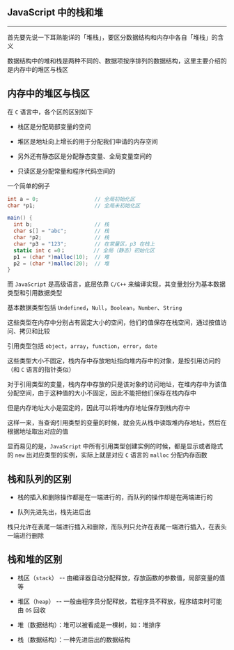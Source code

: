 ## JavaScript 中的栈和堆

----

首先要先说一下耳熟能详的「堆栈」，要区分数据结构和内存中各自「堆栈」的含义

数据结构中的堆和栈是两种不同的、数据项按序排列的数据结构，这里主要介绍的是内存中的堆区与栈区

## 内存中的堆区与栈区

在 `C` 语言中，各个区的区别如下

* 栈区是分配局部变量的空间

* 堆区是地址向上增长的用于分配我们申请的内存空间

* 另外还有静态区是分配静态变量、全局变量空间的

* 只读区是分配常量和程序代码空间的

一个简单的例子

```c#
int a = 0;                  // 全局初始化区
char *p1;                   // 全局未初始化区

main() {
  int b;                    // 栈
  char s[] = "abc";         // 栈
  char *p2;                 // 栈
  char *p3 = "123";         // 在常量区，p3 在栈上
  static int c =0；         // 全局（静态）初始化区
  p1 = (char *)malloc(10);  // 堆
  p2 = (char *)malloc(20);  // 堆
}
```

而 `JavaScript` 是高级语言，底层依靠 `C/C++` 来编译实现，其变量划分为基本数据类型和引用数据类型

基本数据类型包括 `Undefined`，`Null`，`Boolean`，`Number`、`String`

这些类型在内存中分别占有固定大小的空间，他们的值保存在栈空间，通过按值访问、拷贝和比较

引用类型包括 `object`，`array`，`function`，`error`，`date`

这些类型大小不固定，栈内存中存放地址指向堆内存中的对象，是按引用访问的（和 `C` 语言的指针类似）

对于引用类型的变量，栈内存中存放的只是该对象的访问地址，在堆内存中为该值分配空间，由于这种值的大小不固定，因此不能把他们保存在栈内存中

但是内存地址大小是固定的，因此可以将堆内存地址保存到栈内存中

这样一来，当查询引用类型的变量的时候，就会先从栈中读取堆内存地址，然后在根据地址取出对应的值

显而易见的是，`JavaScript` 中所有引用类型创建实例的时候，都是显示或者隐式的 `new` 出对应类型的实例，实际上就是对应 `C` 语言的 `malloc` 分配内存函数


## 栈和队列的区别

* 栈的插入和删除操作都是在一端进行的，而队列的操作却是在两端进行的

* 队列先进先出，栈先进后出

栈只允许在表尾一端进行插入和删除，而队列只允许在表尾一端进行插入，在表头一端进行删除


## 栈和堆的区别

* 栈区（`stack`） -- 由编译器自动分配释放，存放函数的参数值，局部变量的值等

* 堆区（`heap`） -- 一般由程序员分配释放，若程序员不释放，程序结束时可能由 `OS` 回收

* 堆（数据结构）：堆可以被看成是一棵树，如：堆排序

* 栈（数据结构）：一种先进后出的数据结构